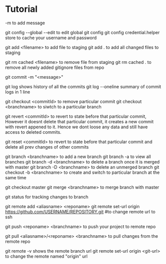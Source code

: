 # Tutorial

-m to add message

git config --global --edit to edit global git config
git config credential.helper store to cache your username and password

git add &lt;filename&gt; to add file to staging
git add . to add all changed files to staging

git rm cached &lt;filename&gt; to remove file from staging
git rm cached . to remove all newly added gitignore files from repo

git commit -m "&lt;message&gt;"

git log shows history of all the commits
git log --oneline summary of commit logs in 1 line

git checkout &lt;commitId&gt; to remove particular commit
git checkout &lt;branchname&gt; to siwtch to a particular branch

git revert &lt;commitId&gt; to revert to state before that particular commit,
However it doesnt delete that particular commit, it creates a new commit
with revert appened to it. Hence we dont loose any data and still have access
to deleted commits.

git reset &lt;commitId&gt; to revert to state before that particular commit and delete all prev changes of other commits

git branch &lt;branchname&gt; to add a new branch
git branch -a to view all branches
git branch -d &lt;branchname&gt; to delete a branch once it is merged with master
git branch -D &lt;branchname&gt; to delete an unmerged branch
git checkout -b &lt;branchname&gt; to create and switch to particular branch at the same time

git checkout master
git merge &lt;branchname&gt; to merge branch with master

git status for tracking changes to branch

git remote add &lt;aliasname&gt; &lt;reponame&gt;
git remote set-url origin https://github.com/USERNAME/REPOSITORY.git #to change remote url to ssh

git push &lt;reponame&gt; &lt;branchname&gt; to push your project to remote repo

git pull &lt;aliasname&gt;/&lt;reponame&gt; &lt;branchname&gt; to pull changes from the remote repo

git remote -v shows the remote branch url
git remote set-url origin &lt;git-url&gt; to change the remote named "origin" url